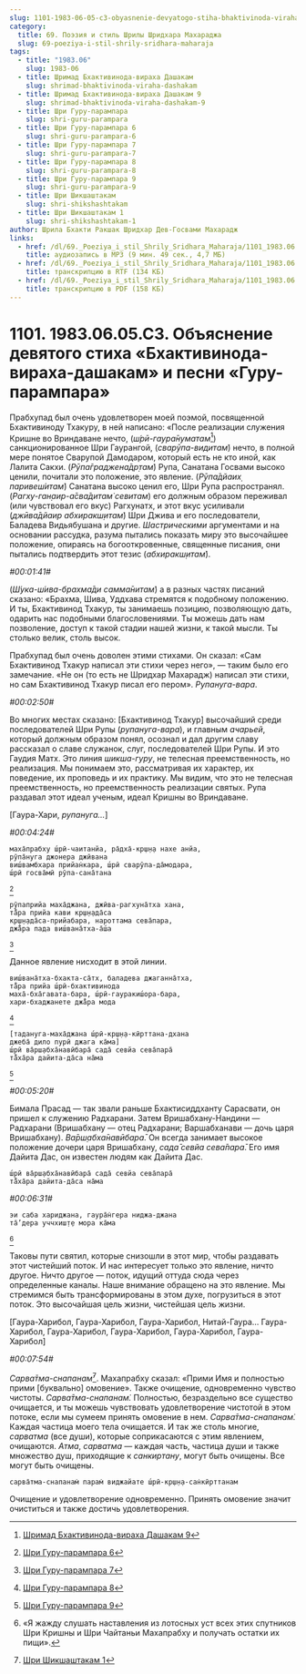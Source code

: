 ```yaml
---
slug: 1101-1983-06-05-c3-obyasnenie-devyatogo-stiha-bhaktivinoda-viraha-dashakam-i-pesni-guru-parampara
category:
  title: 69. Поэзия и стиль Шрилы Шридхара Махараджа
  slug: 69-poeziya-i-stil-shrily-sridhara-maharaja
tags:
  - title: "1983.06"
    slug: 1983-06
  - title: Шримад Бхактивинода-вираха Дашакам
    slug: shrimad-bhaktivinoda-viraha-dashakam
  - title: Шримад Бхактивинода-вираха Дашакам 9
    slug: shrimad-bhaktivinoda-viraha-dashakam-9
  - title: Шри Гуру-парампара
    slug: shri-guru-parampara
  - title: Шри Гуру-парампара 6
    slug: shri-guru-parampara-6
  - title: Шри Гуру-парампара 7
    slug: shri-guru-parampara-7
  - title: Шри Гуру-парампара 8
    slug: shri-guru-parampara-8
  - title: Шри Гуру-парампара 9
    slug: shri-guru-parampara-9
  - title: Шри Шикшаштакам
    slug: shri-shikshashtakam
  - title: Шри Шикшаштакам 1
    slug: shri-shikshashtakam-1
author: Шрила Бхакти Ракшак Шридхар Дев-Госвами Махарадж
links:
  - href: /dl/69._Poeziya_i_stil_Shrily_Sridhara_Maharaja/1101_1983.06.05.C3_SridharMj_Obyasnenie_devyatogo_stiha_Bhaktivinoda-viraha-dashakam_i_pesni_Guru-parampara.mp3
    title: аудиозапись в MP3 (9 мин. 49 сек., 4,7 МБ)
  - href: /dl/69._Poeziya_i_stil_Shrily_Sridhara_Maharaja/1101_1983.06.05.C3_SridharMj_Obyasnenie_devyatogo_stiha_Bhaktivinoda-viraha-dashakam_i_pesni_Guru-parampara.rtf
    title: транскрипцию в RTF (134 КБ)
  - href: /dl/69._Poeziya_i_stil_Shrily_Sridhara_Maharaja/1101_1983.06.05.C3_SridharMj_Obyasnenie_devyatogo_stiha_Bhaktivinoda-viraha-dashakam_i_pesni_Guru-parampara.pdf
    title: транскрипцию в PDF (158 КБ)
---
```


# 1101. 1983.06.05.C3. Объяснение девятого стиха «Бхактивинода-вираха-дашакам» и песни «Гуру-парампара»

Прабхупад был очень удовлетворен моей поэмой, посвященной Бхактивиноду Тхакуру, в ней написано: «После реализации служения Кришне во Вриндаване нечто, (*ш́рӣ-гаура̄нуматам̇*[^_ftn1]) санкционированное Шри Гаурангой, (*сварӯпа-видитам̇*) нечто, в полной мере понятое Сварупой Дамодаром, который есть не кто иной, как Лалита Сакхи. (*Рӯпа̄граджена̄др̣там̇*) Рупа, Санатана Госвами высоко ценили, почитали это положение, это явление. (*Рӯпа̄дйаих̣ паривеш́итам̇*) Санатана высоко ценил его, Шри Рупа распространял. (*Рагху-ган̣аир-а̄сва̄дитам̇ севитам*) его должным образом переживал (или чувствовал его вкус) Рагхунатх, и этот вкус усиливали (*джӣва̄дйаир абхиракш̣итам̇*) Шри Джива и его последователи, Баладева Видьябушана и другие. *Шастрическими* аргументами и на основании рассудка, разума пытались показать миру это высочайшее положение, опираясь на богооткровенные, священные писания, они пытались подтвердить этот тезис (*абхиракш̣итам̇*).

*#00:01:41#*

(*Ш́ука-ш́ива-брахма̄ди самма̄нитам̇*) а в разных частях писаний сказано: «Брахма, Шива, Уддхава стремятся к подобному положению. И ты, Бхактивинод Тхакур, ты занимаешь позицию, позволяющую дать, одарить нас подобными благословениями. Ты можешь дать нам позволение, доступ к такой стадии нашей жизни, к такой мысли. Ты столько велик, столь высок.

Прабхупад был очень доволен этими стихами. Он сказал: «Сам Бхактивинод Тхакур написал эти стихи через него», — таким было его замечание. «Не он (то есть не Шридхар Махарадж) написал эти стихи, но сам Бхактивинод Тхакур писал его пером». *Рупануга-вара*.

*#00:02:50#*

Во многих местах сказано: [Бхактивинод Тхакур] высочайший среди последователей Шри Рупы (*рупануга-вара*), и главным *ачарьей*, который должным образом понял, осознал и дал другим славу рассказал о славе служанок, слуг, последователей Шри Рупы. И это Гаудия Матх. Это линия *шикша-гуру*, не телесная преемственность, но реализация. Мы понимаем это, рассматривая их характер, их поведение, их проповедь и их практику. Мы видим, что это не телесная преемственность, но преемственность реализации святых. Рупа раздавал этот идеал ученым, идеал Кришны во Вриндаване.

[Гаура-Хари, *рупануга…*]

*#00:04:24#*

    маха̄прабху ш́рӣ-чаитанйа, ра̄дха̄-кр̣ш̣н̣а нахе анйа,
    рӯпа̄нуга джонера джӣвана
    виш́вамбхара прийан̇кара, ш́рӣ сварӯпа-да̄модара,
    ш́рӣ госва̄мӣ рӯпа-сана̄тана
[^_ftn2]

    рӯпаприйа маха̄джана, джӣва-рагхуна̄тха хана,
    та̄̐ра прийа кави кр̣ш̣н̣ада̄са
    кр̣ш̣н̣ада̄са-прийабара, нароттама сева̄пара,
    джа̄̐ра пада виш́вана̄тха-а̄ш́а
[^_ftn3]

Данное явление нисходит в этой линии.

    виш́вана̄тха-бхакта-са̄тх, баладева джаганна̄тха,
    та̄̐ра прийа ш́рӣ-бхактивинода
    маха̄-бха̄гавата-бара, ш́рӣ-гауракиш́ора-бара,
    хари-бхаджанете джа̄̐ра мода
[^_ftn4]

    [тадануга-маха̄джана ш́рӣ-кр̣ш̣н̣а-кӣрттана-дхана
    джеба̄ дило пурӣ джага ка̄ма]
    ш́рӣ ва̄рш̣абха̄навӣбара̄ сада̄ севйа сева̄пара̄
    та̄̐ха̄ра дайита-да̄са на̄ма
[^_ftn5]

*#00:05:20#*

Бимала Прасад — так звали раньше Бхактисиддханту Сарасвати, он пришел к служению Радхарани. Затем Вришабхану-Нандини — Радхарани (Вришабхану — отец Радхарани; Варшабханави — дочь царя Вришабхану). *Ва̄рш̣абха̄навӣбара̄.* Он всегда занимает высокое положение дочери царя Вришабхану, *сада̄ севйа сева̄пара̄*. Его имя Дайита Дас, он известен людям как Дайита Дас.

    ш́рӣ ва̄рш̣абха̄навӣбара̄ сада̄ севйа сева̄пара̄
    та̄̐ха̄ра дайита-да̄са на̄ма

*#00:06:31#*

    эи саба хариджана, гаура̄н̇гера ниджа-джана
    та̄’дера уччхиш̣т̣е мора ка̄ма
[^_ftn6]

Таковы пути святил, которые снизошли в этот мир, чтобы раздавать этот чистейший поток. И нас интересует только это явление, ничто другое. Ничто другое — поток, идущий оттуда сюда через определенные каналы. Наше внимание обращено на это явление. Мы стремимся быть трансформированы в этом духе, погрузиться в этот поток. Это высочайшая цель жизни, чистейшая цель жизни.

[Гаура-Харибол, Гаура-Харибол, Гаура-Харибол, Нитай-Гаура… Гаура-Харибол, Гаура-Харибол, Гаура-Харибол, Гаура-Харибол, Гаура-Харибол]

*#00:07:54#*

*Сарва̄тма-снапанам̇*[^_ftn7]. Махапрабху сказал: «Прими Имя и полностью прими [буквально] омовение». Также очищение, одновременно чувство чистоты. *Сарва̄тма-снапанам̇.* Полностью, безраздельно все существо очищается, и ты можешь чувствовать удовлетворение чистотой в этом потоке, если мы сумеем принять омовение в нем. *Сарва̄тма-снапанам̇.* Каждая частица моего тела очищается. И так же столь многие, *сарватма* (все души), которые соприкасаются с этим явлением, очищаются. *Атма*, *сарватма* — каждая часть, частица души и также множество душ, приходящие к *санкиртану*, могут быть очищены. Все могут быть очищены.

    сарва̄тма-снапанам̇ парам̇ виджайате ш́рӣ-кр̣ш̣н̣а-сан̇кӣрттанам

Очищение и удовлетворение одновременно. Принять омовение значит очиститься и также достичь удовлетворения.



[^_ftn1]: [Шримад Бхактивинода-вираха Дашакам 9](../notes/shrimad-bhaktivinoda-viraha-dashakam/shrimad-bhaktivinoda-viraha-dashakam-9.md)

[^_ftn2]: [Шри Гуру-парампара 6](../notes/shri-guru-parampara/shri-guru-parampara-6.md)

[^_ftn3]: [Шри Гуру-парампара 7](../notes/shri-guru-parampara/shri-guru-parampara-7.md)

[^_ftn4]: [Шри Гуру-парампара 8](../notes/shri-guru-parampara/shri-guru-parampara-8.md)

[^_ftn5]: [Шри Гуру-парампара 9](../notes/shri-guru-parampara/shri-guru-parampara-9.md)

[^_ftn6]: «Я жажду слушать наставления из лотосных уст всех этих спутников Шри Кришны и Шри Чайтаньи Махапрабху и получать остатки их пищи».

[^_ftn7]: [Шри Шикшаштакам 1](../notes/shri-shikshashtakam/shri-shikshashtakam-1.md)
